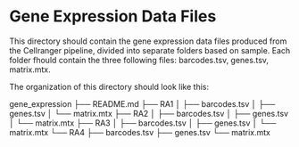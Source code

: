 # Gene Expression Data Files
This directory should contain the gene expression data files produced from the Cellranger pipeline, divided into separate folders based on sample. Each folder fhould contain the three following files: barcodes.tsv, genes.tsv, matrix.mtx. 

The organization of this directory should look like this: 

gene_expression
├── README.md
├── RA1
│   ├── barcodes.tsv
│   ├── genes.tsv
│   └── matrix.mtx
├── RA2
│   ├── barcodes.tsv
│   ├── genes.tsv
│   └── matrix.mtx
├── RA3
│   ├── barcodes.tsv
│   ├── genes.tsv
│   └── matrix.mtx
└── RA4
    ├── barcodes.tsv
    ├── genes.tsv
    └── matrix.mtx
